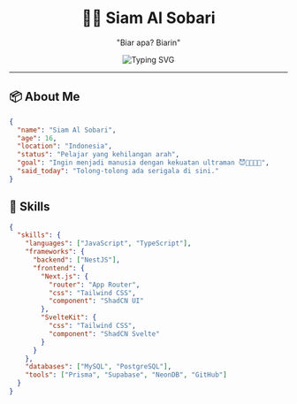 <!-- README for Siam Al Sobari -->

<h1 align="center">🧑‍💻 Siam Al Sobari</h1>
<p align="center">"Biar apa? Biarin"</p>

<p align="center">
  <img src="https://readme-typing-svg.demolab.com?font=Fira+Code&duration=2000&pause=1000&center=true&width=435&lines=Fullstack+Web+Developer;16+y.o+from+Indonesia;Next.js+%2B+NestJS+%2B+SvelteKit;Focused+on+Backend" alt="Typing SVG" />
</p>

---

## 📦 About Me

```json
{
  "name": "Siam Al Sobari",
  "age": 16,
  "location": "Indonesia",
  "status": "Pelajar yang kehilangan arah",
  "goal": "Ingin menjadi manusia dengan kekuatan ultraman 😈👿👿👿👿",
  "said_today": "Tolong-tolong ada serigala di sini."
}
```

## 🚀 Skills

```json
{
  "skills": {
    "languages": ["JavaScript", "TypeScript"],
    "frameworks": {
      "backend": ["NestJS"],
      "frontend": {
        "Next.js": {
          "router": "App Router",
          "css": "Tailwind CSS",
          "component": "ShadCN UI"
        },
        "SvelteKit": {
          "css": "Tailwind CSS",
          "component": "ShadCN Svelte"
        }
      }
    },
    "databases": ["MySQL", "PostgreSQL"],
    "tools": ["Prisma", "Supabase", "NeonDB", "GitHub"]
  }
}
```
